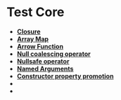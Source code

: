 # Test Core 

- **[Closure](https://www.php.net/manual/en/class.closure.php)**
- **[Array Map](https://www.php.net/manual/en/function.array-map.php)**
- **[Arrow Function](https://www.php.net/manual/en/functions.arrow.php)**
- **[Null coalescing operator](https://wiki.php.net/rfc/isset_ternary)**
- **[Nullsafe operator](https://wiki.php.net/rfc/nullsafe_operator)**
- **[Named Arguments](https://www.php.net/releases/8.0/en.php#named-arguments)**
- **[Constructor property promotion](https://wiki.php.net/rfc/constructor_promotion)**
- **[]()**
- **[]()**
